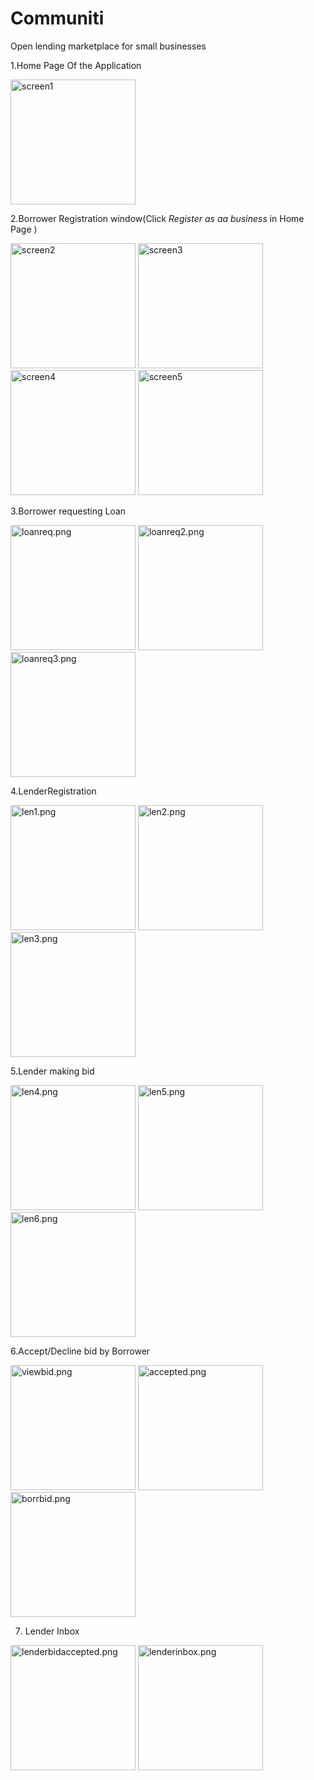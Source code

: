 # Communiti
Open lending marketplace for small businesses

1.Home Page Of the Application 

<img src="Screenshots/screen1.png" alt="screen1" width="200"/>

2.Borrower Registration window(Click _Register as aa business_ in Home Page )

<img src="Screenshots/screen2.png" alt="screen2" width="200"/>
<img src="Screenshots/screen3.png" alt="screen3" width="200"/>
<img src="Screenshots/screen4.png" alt="screen4" width="200"/>
<img src="Screenshots/screen5.png" alt="screen5" width="200"/>

3.Borrower requesting Loan

<img src="Screenshots/loanreq.png" alt="loanreq.png" width="200"/>
<img src="Screenshots/loanreq2.png" alt="loanreq2.png" width="200"/>
<img src="Screenshots/loanreq3.png" alt="loanreq3.png" width="200"/>

4.LenderRegistration

<img src="Screenshots/len1.png" alt="len1.png" width="200"/>
<img src="Screenshots/len2.png" alt="len2.png" width="200"/>
<img src="Screenshots/len3.png" alt="len3.png" width="200"/>

5.Lender making bid

<img src="Screenshots/len4.png" alt="len4.png" width="200"/>
<img src="Screenshots/len5.png" alt="len5.png" width="200"/>
<img src="Screenshots/len6.png" alt="len6.png" width="200"/>

6.Accept/Decline bid by Borrower

<img src="Screenshots/viewbid.png" alt="viewbid.png" width="200"/>
<img src="Screenshots/accepted.png" alt="accepted.png" width="200"/>
<img src="Screenshots/borrbid.png" alt="borrbid.png" width="200"/>

7. Lender Inbox

<img src="Screenshots/lenderbidaccepted.png" alt="lenderbidaccepted.png" width="200"/>
<img src="Screenshots/lenderinbox.png" alt="lenderinbox.png" width="200"/>


